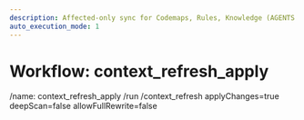 ```yaml
---
description: Affected-only sync for Codemaps, Rules, Knowledge (AGENTS.md, CLAUDE.md, .kilocode/**), Docs and Memories.
auto_execution_mode: 1
---
```


# Workflow: context_refresh_apply

/name: context_refresh_apply
/run /context_refresh applyChanges=true deepScan=false allowFullRewrite=false
